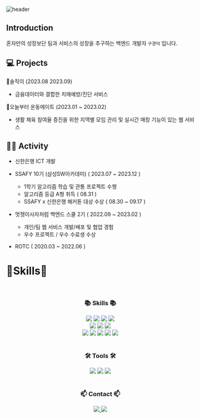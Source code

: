 ![header](https://capsule-render.vercel.app/api?type=waving&color=gradient&height=300&section=header&text=안녕하세요&fontSize=70)

## Introduction
혼자만의 성장보단 팀과 서비스의 성장을 추구하는 백엔드 개발자 `구경덕` 입니다.

## 💻 Projects

👴솔직이 (2023.08 2023.09)
* 금융데이터와 결합한 치매예방/진단 서비스

💪오늘부터 운동메이트 (2023.01 ~ 2023.02)
* 생활 체육 참여율 증진을 위한 지역별 모임 관리 및 실시간 매칭 기능이 있는 웹 서비스


## 🏃‍♂️ Activity

* 신한은행 ICT 개발 

* SSAFY 10기 (삼성SW아카데미) ( 2023.07 ~ 2023.12 )

	- 1학기 알고리즘 학습 및 관통 프로젝트 수행
	- 알고리즘 등급 A형 취득 ( 08.31 ) 
	- SSAFY x 신한은행 해커톤 대상 수상 ( 08.30 ~ 09.17 )

* 멋쟁이사자처럼 백엔드 스쿨 2기 ( 2022.09 ~ 2023.02 )

	- 개인/팀 웹 서비스 개발/배포 및 협업 경험
	- 우수 프로젝트 / 우수 수료생 수상

* ROTC ( 2020.03 ~ 2022.06 )



# 🌱Skills🌱


<div align=center>
	<br/>
	<h3>📚 Skills 📚</h3>
	<img src="https://img.shields.io/badge/Java-007396?style=flat&logo=java&logoColor=white" />
	<img src="https://img.shields.io/badge/Spring-6DB33F?style=flat&logo=Spring&logoColor=white" />
	<img src="https://img.shields.io/badge/MySQL-4479A1?style=flat&logo=mysql&logoColor=white" />
	<img src="https://img.shields.io/badge/GitHub-181717?style=flat&logo=GitHub&logoColor=white" />
	<br/>
	<img src="https://img.shields.io/badge/Python-3776AB?style=flat&logo=Python&logoColor=white" />
	<img src="https://img.shields.io/badge/VueJS-4FC08D?style=flat&logo=vuedotjs&logoColor=white" />
	<img src="https://img.shields.io/badge/AWS-232F3E?style=flat&logo=AmazonAWS&logoColor=white" />
	<br/>
	<img src="https://img.shields.io/badge/HTML5-E34F26?style=flat&logo=HTML5&logoColor=white" />
	<img src="https://img.shields.io/badge/CSS3-1572B6?style=flat&logo=CSS3&logoColor=white" />
	<img src="https://img.shields.io/badge/JavaScript-F7DF1E?style=flat&logo=JavaScript&logoColor=white" />
	<img src="https://img.shields.io/badge/jQuery-0769AD?style=flat&logo=jQuery&logoColor=white" />
	<img src="https://img.shields.io/badge/Bootstrap-7952B3?style=flat&logo=Bootstrap&logoColor=white" />
	<br/><br/>
	<h3>🛠 Tools 🛠</h3>
	<img src="https://img.shields.io/badge/IntelliJ-000000?style=flat&logo=intellijidea&logoColor=white" />
	<img src="https://img.shields.io/badge/Slack-4A154B?style=flat&logo=slack&logoColor=white" />
	<img src="https://img.shields.io/badge/Notion-000000?style=flat&logo=notion&logoColor=white" />
	<br/><br/>
	<h3>📫 Contact 📫</h3>
	<a href="https://koopi.tistory.com">
		<img src="https://img.shields.io/badge/Blog-FF9800?style=flat&logo=Blogger&logoColor=white" />
	</a>
	<a href="mailto:rnrudejr9@gmail.com">
		<img src="https://img.shields.io/badge/Mail-30B980?style=flat&logo=Gmail&logoColor=white" />
	</a>
</div>
<br/><br/>

<div align="center">


</div>




